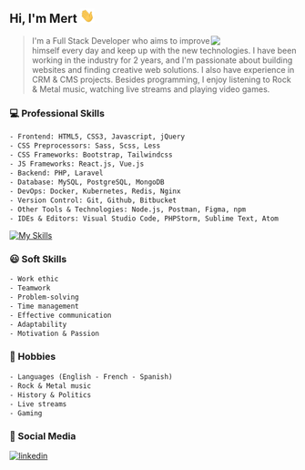 ## Hi, I'm Mert <img src="https://raw.githubusercontent.com/ABSphreak/ABSphreak/master/gifs/Hi.gif" height="25px">

<img align="right" src="https://media2.giphy.com/media/zhYSVCirREeIZtONCI/giphy.gif" width='150'/>

>
>I'm a Full Stack Developer who aims to improve himself every day and keep up with the new technologies. I have been working in the industry for 2 years, and I'm passionate about building websites and finding creative web solutions. I also have experience in CRM & CMS projects. Besides programming, I enjoy listening to Rock & Metal music, watching live streams and playing video games.

### 💻 Professional Skills

    - Frontend: HTML5, CSS3, Javascript, jQuery
    - CSS Preprocessors: Sass, Scss, Less
    - CSS Frameworks: Bootstrap, Tailwindcss
    - JS Frameworks: React.js, Vue.js
    - Backend: PHP, Laravel
    - Database: MySQL, PostgreSQL, MongoDB
    - DevOps: Docker, Kubernetes, Redis, Nginx
    - Version Control: Git, Github, Bitbucket
    - Other Tools & Technologies: Node.js, Postman, Figma, npm
    - IDEs & Editors: Visual Studio Code, PHPStorm, Sublime Text, Atom

[![My Skills](https://skillicons.dev/icons?i=html,css,sass,less,bootstrap,tailwindcss,js,jquery,react,vue,nodejs,php,laravel,mysql,postgresql,mongodb,docker,kubernetes,redis,nginx,git,github,bitbucket,postman,figma,npm,vscode,phpstorm,sublime,atom)](https://skillicons.dev)


### 😃 Soft Skills

    - Work ethic
    - Teamwork
    - Problem-solving
    - Time management
    - Effective communication
    - Adaptability
    - Motivation & Passion

### 🎈 Hobbies

    - Languages (English - French - Spanish)
    - Rock & Metal music
    - History & Politics
    - Live streams
    - Gaming

### 📱 Social Media

[<img src='https://skillicons.dev/icons?i=linkedin' alt='linkedin' height='32'>](https://www.linkedin.com/in/mertbag/)